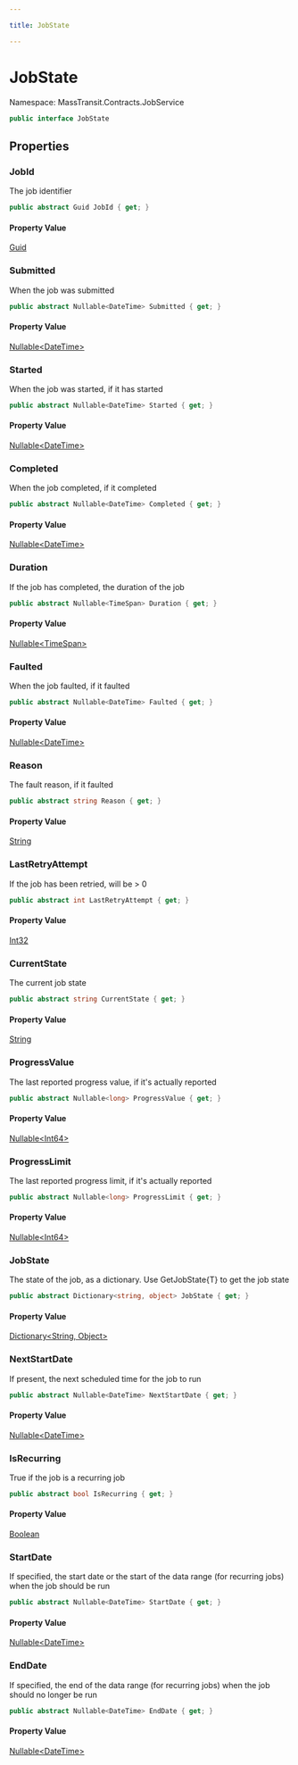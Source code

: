 ```yaml
---

title: JobState

---
```


# JobState

Namespace: MassTransit.Contracts.JobService

```csharp
public interface JobState
```

## Properties

### **JobId**

The job identifier

```csharp
public abstract Guid JobId { get; }
```

#### Property Value

[Guid](https://learn.microsoft.com/en-us/dotnet/api/system.guid)<br/>

### **Submitted**

When the job was submitted

```csharp
public abstract Nullable<DateTime> Submitted { get; }
```

#### Property Value

[Nullable\<DateTime\>](https://learn.microsoft.com/en-us/dotnet/api/system.nullable-1)<br/>

### **Started**

When the job was started, if it has started

```csharp
public abstract Nullable<DateTime> Started { get; }
```

#### Property Value

[Nullable\<DateTime\>](https://learn.microsoft.com/en-us/dotnet/api/system.nullable-1)<br/>

### **Completed**

When the job completed, if it completed

```csharp
public abstract Nullable<DateTime> Completed { get; }
```

#### Property Value

[Nullable\<DateTime\>](https://learn.microsoft.com/en-us/dotnet/api/system.nullable-1)<br/>

### **Duration**

If the job has completed, the duration of the job

```csharp
public abstract Nullable<TimeSpan> Duration { get; }
```

#### Property Value

[Nullable\<TimeSpan\>](https://learn.microsoft.com/en-us/dotnet/api/system.nullable-1)<br/>

### **Faulted**

When the job faulted, if it faulted

```csharp
public abstract Nullable<DateTime> Faulted { get; }
```

#### Property Value

[Nullable\<DateTime\>](https://learn.microsoft.com/en-us/dotnet/api/system.nullable-1)<br/>

### **Reason**

The fault reason, if it faulted

```csharp
public abstract string Reason { get; }
```

#### Property Value

[String](https://learn.microsoft.com/en-us/dotnet/api/system.string)<br/>

### **LastRetryAttempt**

If the job has been retried, will be &gt; 0

```csharp
public abstract int LastRetryAttempt { get; }
```

#### Property Value

[Int32](https://learn.microsoft.com/en-us/dotnet/api/system.int32)<br/>

### **CurrentState**

The current job state

```csharp
public abstract string CurrentState { get; }
```

#### Property Value

[String](https://learn.microsoft.com/en-us/dotnet/api/system.string)<br/>

### **ProgressValue**

The last reported progress value, if it's actually reported

```csharp
public abstract Nullable<long> ProgressValue { get; }
```

#### Property Value

[Nullable\<Int64\>](https://learn.microsoft.com/en-us/dotnet/api/system.nullable-1)<br/>

### **ProgressLimit**

The last reported progress limit, if it's actually reported

```csharp
public abstract Nullable<long> ProgressLimit { get; }
```

#### Property Value

[Nullable\<Int64\>](https://learn.microsoft.com/en-us/dotnet/api/system.nullable-1)<br/>

### **JobState**

The state of the job, as a dictionary. Use GetJobState{T} to get the job state

```csharp
public abstract Dictionary<string, object> JobState { get; }
```

#### Property Value

[Dictionary\<String, Object\>](https://learn.microsoft.com/en-us/dotnet/api/system.collections.generic.dictionary-2)<br/>

### **NextStartDate**

If present, the next scheduled time for the job to run

```csharp
public abstract Nullable<DateTime> NextStartDate { get; }
```

#### Property Value

[Nullable\<DateTime\>](https://learn.microsoft.com/en-us/dotnet/api/system.nullable-1)<br/>

### **IsRecurring**

True if the job is a recurring job

```csharp
public abstract bool IsRecurring { get; }
```

#### Property Value

[Boolean](https://learn.microsoft.com/en-us/dotnet/api/system.boolean)<br/>

### **StartDate**

If specified, the start date or the start of the data range (for recurring jobs) when the job should be run

```csharp
public abstract Nullable<DateTime> StartDate { get; }
```

#### Property Value

[Nullable\<DateTime\>](https://learn.microsoft.com/en-us/dotnet/api/system.nullable-1)<br/>

### **EndDate**

If specified, the end of the data range (for recurring jobs) when the job should no longer be run

```csharp
public abstract Nullable<DateTime> EndDate { get; }
```

#### Property Value

[Nullable\<DateTime\>](https://learn.microsoft.com/en-us/dotnet/api/system.nullable-1)<br/>
